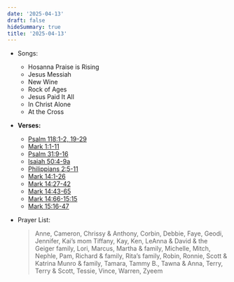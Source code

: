 ```yaml
---
date: '2025-04-13'
draft: false
hideSummary: true
title: '2025-04-13'
---
```


- Songs:
  - Hosanna Praise is Rising
  - Jesus Messiah
  - New Wine
  - Rock of Ages
  - Jesus Paid It All
  - In Christ Alone
  - At the Cross

- **Verses:**
  - [Psalm 118:1-2, 19-29](https://www.biblegateway.com/passage/?search=Psalm+118%3A1-2%2C+19-29&version=NIV)
  - [Mark 1:1-11](https://www.biblegateway.com/passage/?search=Mark+1%3A1-11&version=NIV)
  - [Psalm 31:9-16](https://www.biblegateway.com/passage/?search=Psalm+31%3A9-16&version=NIV)
  - [Isaiah 50:4-9a](https://www.biblegateway.com/passage/?search=Isaiah+50%3A4-9a&version=NIV)
  - [Philippians 2:5-11](https://www.biblegateway.com/passage/?search=Philippians+2%3A5-11&version=NIV)
  - [Mark 14:1-26](https://www.biblegateway.com/passage/?search=Mark+14%3A1-26&version=NIV)
  - [Mark 14:27-42](https://www.biblegateway.com/passage/?search=Mark+14%3A27-42&version=NIV)
  - [Mark 14:43-65](https://www.biblegateway.com/passage/?search=Mark+14%3A43-65&version=NIV)
  - [Mark 14:66-15:15](https://www.biblegateway.com/passage/?search=Mark+14%3A66-15%3A15&version=NIV)
  - [Mark 15:16-47](https://www.biblegateway.com/passage/?search=Mark+15%3A16-47&version=NIV)

- Prayer List:  
  > Anne, Cameron, Chrissy & Anthony, Corbin, Debbie, Faye, Geodi,
  > Jennifer, Kai’s mom Tiffany, Kay, Ken, LeAnna & David & the Geiger family,
  > Lori, Marcus, Martha & family, Michelle, Mitch, Nephle, Pam,
  > Richard & family, Rita’s family, Robin, Ronnie, Scott & Katrina Munro & family,
  > Tamara, Tammy B., Tawna & Anna, Terry, Terry & Scott, Tessie, Vince, Warren, Zyeem